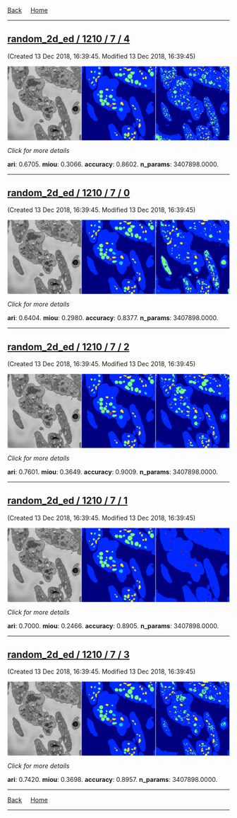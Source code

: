 
[Back](..)&nbsp;&nbsp;&nbsp;&nbsp;&nbsp;[Home](https://leapmanlab.github.io/snapshots)

---

<div class="summary"><a href="4"><h2>random_2d_ed / 1210 / 7 / 4</h2></a><p>(Created 13 Dec 2018, 16:39:45. Modified 13 Dec 2018, 16:39:45)
</p><a href="4"><img src="4/media/summary.png" align="center"></a><p>
<i>Click for more details</i>
</p></div>

**ari**: 0.6705. **miou**: 0.3066. **accuracy**: 0.8602. **n_params**: 3407898.0000. 

---

<div class="summary"><a href="0"><h2>random_2d_ed / 1210 / 7 / 0</h2></a><p>(Created 13 Dec 2018, 16:39:45. Modified 13 Dec 2018, 16:39:45)
</p><a href="0"><img src="0/media/summary.png" align="center"></a><p>
<i>Click for more details</i>
</p></div>

**ari**: 0.6404. **miou**: 0.2980. **accuracy**: 0.8377. **n_params**: 3407898.0000. 

---

<div class="summary"><a href="2"><h2>random_2d_ed / 1210 / 7 / 2</h2></a><p>(Created 13 Dec 2018, 16:39:45. Modified 13 Dec 2018, 16:39:45)
</p><a href="2"><img src="2/media/summary.png" align="center"></a><p>
<i>Click for more details</i>
</p></div>

**ari**: 0.7601. **miou**: 0.3649. **accuracy**: 0.9009. **n_params**: 3407898.0000. 

---

<div class="summary"><a href="1"><h2>random_2d_ed / 1210 / 7 / 1</h2></a><p>(Created 13 Dec 2018, 16:39:45. Modified 13 Dec 2018, 16:39:45)
</p><a href="1"><img src="1/media/summary.png" align="center"></a><p>
<i>Click for more details</i>
</p></div>

**ari**: 0.7000. **miou**: 0.2466. **accuracy**: 0.8905. **n_params**: 3407898.0000. 

---

<div class="summary"><a href="3"><h2>random_2d_ed / 1210 / 7 / 3</h2></a><p>(Created 13 Dec 2018, 16:39:45. Modified 13 Dec 2018, 16:39:45)
</p><a href="3"><img src="3/media/summary.png" align="center"></a><p>
<i>Click for more details</i>
</p></div>

**ari**: 0.7420. **miou**: 0.3698. **accuracy**: 0.8957. **n_params**: 3407898.0000. 

---

[Back](..)&nbsp;&nbsp;&nbsp;&nbsp;&nbsp;[Home](https://leapmanlab.github.io/snapshots)

---